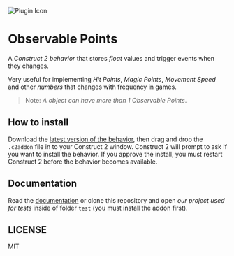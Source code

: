![Plugin Icon](http://127.0.0.1:8080/assets/PluginIcon-64x64.png)
# Observable Points

A *Construct 2 behavior* that stores *float* values and trigger events when they changes.

Very useful for implementing *Hit Points*, *Magic Points*, *Movement Speed* and other *numbers* that changes with frequency in games.

> Note: *A object can have more than 1 Observable Points*.

## How to install

Download the [latest version of the behavior](#), then drag and drop the `.c2addon` file in to your Construct 2 window. Construct 2 will prompt to ask if you want to install the behavior. If you approve the install, you must restart Construct 2 before the behavior becomes available.

## Documentation

Read the [documentation](#) or clone this repository and open *our project used for tests* inside of folder `test` (you must install the addon first).

## LICENSE

MIT
